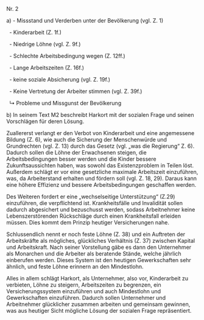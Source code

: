 Nr. 2

a) - Missstand und Verderben unter der Bevölkerung (vgl. Z. 1)

    - Kinderarbeit (Z. 1f.)

    - Niedrige Löhne (vgl. Z. 9f.)

    - Schlechte Arbeitsbedingung wegen (Z. 12ff.)

    - Lange Arbeitszeiten (Z. 16f.)

    - keine soziale Absicherung (vgl. Z. 19f.)

    - Keine Vertretung der Arbeiter stimmen (vgl. Z. 39f.)

    ↳ Probleme und Missgunst der Bevölkerung



b) In seinem Text M2 beschreibt Harkort mit der sozialen Frage und seinen Vorschlägen für deren Lösung.

Zuallererst verlangt er den Verbot von Kinderarbeit und eine angemessene Bildung (Z. 6), wie auch die Sicherung der Menschenwürde und Grundrechten (vgl. Z. 13) durch das Gesetz (vgl. „was die Regierung“ Z. 6). Dadurch sollen die Löhne der Erwachsenen steigen, die Arbeitsbedingungen besser werden und die Kinder bessere Zukunftsaussichten haben, was sowohl das Existenzproblem in Teilen löst. Außerdem schlägt er vor eine gesetzliche maximale Arbeitszeit einzuführen, was, da Arbeiterstand erhalten und fördern soll (vgl. Z. 18, 29). Daraus kann eine höhere Effizienz und bessere Arbeitsbedingungen geschaffen werden.

Des Weiteren fordert er eine „wechselseitige Unterstützung“ (Z.29) einzuführen, die verpflichtend ist. Krankheitsfälle und Invalidität sollen dadurch abgesichert und bezuschusst werden, sodass Arbeitnehmer keine Lebenszerstörenden Rückschläge durch einen Krankheitsfall erleiden müssen. Dies kommt dem Prinzip heutiger Versicherungen nahe. 

Schlussendlich nennt er noch feste Löhne (Z. 38) und ein Auftreten der Arbeitskräfte als mögliches, glückliches Verhältnis (Z. 37) zwischen Kapital und Arbeitskraft. Nach seiner Vorstellung gäbe es dann den Unternehmer als Monarchen und die Arbeiter als beratende Stände, welche jährlich einberufen werden. Dieses System ist den heutigen Gewerkschaften sehr ähnlich, und feste Löhne erinnern an den Mindestlohn.



Alles in allem schlägt Harkort, als Unternehmer, also vor, Kinderarbeit zu verbieten, Löhne zu steigern, Arbeitszeiten zu begrenzen, ein Versicherungssystem einzuführen und auch Mindestlohn und Gewerkschaften einzuführen. Dadurch sollen Unternehmer und Arbeitnehmer glücklicher zusammen arbeiten und gemeinsam gewinnen, was aus heutiger Sicht mögliche Lösung der sozialen Frage repräsentiert.

